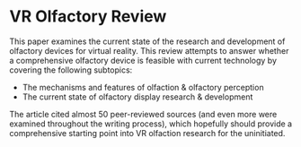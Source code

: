 # VR Olfactory Review
This paper examines the current state of the research and development of olfactory devices for virtual reality. This review attempts to answer whether a comprehensive olfactory device is feasible with current technology by covering the following subtopics:
* The mechanisms and features of olfaction & olfactory perception
* The current state of olfactory display research & development

The article cited almost 50 peer-reviewed sources (and even more were examined throughout the writing process), which hopefully should provide a comprehensive starting point into VR olfaction research for the uninitiated.
